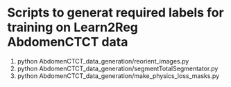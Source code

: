 # Scripts to generat required labels for training on Learn2Reg AbdomenCTCT data

1) python AbdomenCTCT_data_generation/reorient_images.py 
2) python AbdomenCTCT_data_generation/segmentTotalSegmentator.py 
3) python AbdomenCTCT_data_generation/make_physics_loss_masks.py 